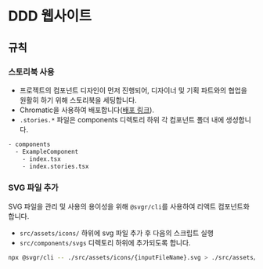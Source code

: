 # DDD 웹사이트 


## 규칙

### 스토리북 사용
- 프로젝트의 컴포넌트 디자인이 먼저 진행되어, 디자이너 및 기획 파트와의 협업을 원활히 하기 위해 스토리북을 세팅합니다.
- Chromatic을 사용하여 배포합니다([배포 링크](https://www.chromatic.com/library?appId=66fb93d4f124a3b3c23717f6)).
- `.stories.*` 파일은 components 디렉토리 하위 각 컴포넌트 폴더 내에 생성합니다.
```bash
- components
  - ExampleComponent
    - index.tsx
    - index.stories.tsx
```

### SVG 파일 추가
SVG 파일을 관리 및 사용의 용이성을 위해 `@svgr/cli`를 사용하여 리액트 컴포넌트화합니다.

- `src/assets/icons/` 하위에 svg 파일 추가 후 다음의 스크립트 실행
- `src/components/svgs` 디렉토리 하위에 추가되도록 합니다.

```bash
npx @svgr/cli -- ./src/assets/icons/{inputFileName}.svg > ./src/assets/{outputFileName}.tsx
```